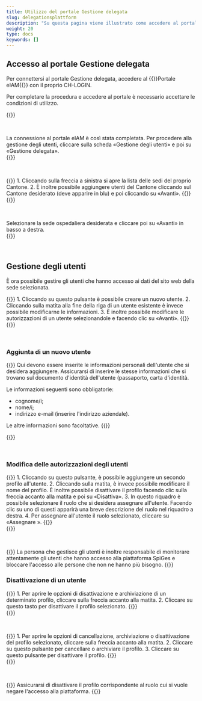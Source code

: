 ```yaml
---
title: Utilizzo del portale Gestione delegata
slug: delegationsplattform
description: "Su questa pagina viene illustrato come accedere al portale eIAM / Gestione delegata e come gestire gli utenti da lì. La gestione degli utenti è un compito esclusivamente di competenza dei responsabili cantonali."
weight: 20
type: docs
keywords: []
---
```


## Accesso al portale Gestione delegata

<!-- 1ere paire de colonnes -->

<div class="two_column">

<div class="left_col">
<!-- First column content goes here -->
<p> Per connettersi al portale Gestione delegata, accedere al {{<link url="https://www.portal.eiam.admin.ch/portal/adminservice/app/home" newTab="true">}}Portale eIAM{{</link>}} con il proprio CH-LOGIN.  </p>

<p> Per completare la procedura e accedere al portale è necessario accettare le condizioni di utilizzo. </p>
</div>

<div class="right_col">
<!-- Second column content goes here -->
{{<insertImage image="cond_util_fr.png" class="edge max-w-90">}}
</div>

</div>

&nbsp;

<!-- 2eme paire de colonnes -->

<div class="two_column">

<div class="left_col">
<!-- First column content goes here -->
La connessione al portale eIAM è così stata completata. Per procedere alla gestione degli utenti, cliccare sulla scheda «Gestione degli utenti» e poi su «Gestione delegata».
</div>

<div class="right_col">
<!-- Second column content goes here -->
{{<insertImage image="gestion_del_it.png" class="edge max-w-90">}}
</div>

</div>

&nbsp;

<!-- 3eme paire de colonnes -->

<div class="two_column">

<div class="left_col">
<!-- First column content goes here -->
{{<markdown>}}
1. Cliccando sulla freccia a sinistra si apre la lista delle sedi del proprio Cantone.
2. È inoltre possibile aggiungere utenti del Cantone cliccando sul Cantone desiderato (deve apparire in blu) e poi cliccando su «Avanti».
{{</markdown>}}
</div>

<div class="right_col">
<!-- Second column content goes here -->
{{<insertImage image="selection_niveau_it.png" class="edge max-w-90">}}
</div>

</div>

&nbsp;

<!-- 4eme paire de colonnes -->

<div class="two_column">

<div class="left_col">
<!-- First column content goes here -->
Selezionare la sede ospedaliera desiderata e cliccare poi su «Avanti» in basso a destra.
</div>

<div class="right_col">
<!-- Second column content goes here -->
{{<insertImage image="selection_site_it.png" class="edge max-w-90">}}
</div>

</div>

&nbsp;

## Gestione degli utenti

È ora possibile gestire gli utenti che hanno accesso ai dati del sito web della sede selezionata.  

<!-- 4eme paire de colonnes -->

<div class="two_column">

<div class="left_col">
<!-- First column content goes here -->
{{<markdown>}}
1. Cliccando su questo pulsante è possibile creare un nuovo utente.
2. Cliccando sulla matita alla fine della riga di un utente esistente è invece possibile modificarne le informazioni.
3. È inoltre possibile modificare le autorizzazioni di un utente selezionandole e facendo clic su «Avanti».
{{</markdown>}}
</div>

<div class="right_col">
<!-- Second column content goes here -->
{{<insertImage image="selection_utilisateur_it.png" class="edge max-w-90">}}
</div>

</div>

&nbsp;

### Aggiunta di un nuovo utente

<!-- 5eme paire de colonnes -->

<div class="two_column">

<div class="left_col">
<!-- First column content goes here -->
{{<markdown>}}
Qui devono essere inserite le informazioni personali dell'utente che si desidera aggiungere. Assicurarsi di inserire le stesse informazioni che si trovano sul documento d'identità dell'utente (passaporto, carta d'identità.

Le informazioni seguenti sono obbligatorie:

- cognome/i;
- nome/i;
- indirizzo e-mail (inserire l'indirizzo aziendale).

Le altre informazioni sono facoltative.
{{</markdown>}}
</div>

<div class="right_col">
<!-- Second column content goes here -->
{{<insertImage image="creation_utilisateur_it.png" class="edge max-w-90">}}
</div>

</div>

&nbsp;

### Modifica delle autorizzazioni degli utenti

<!-- 6eme paire de colonnes -->

<div class="two_column">

<div class="left_col">
<!-- First column content goes here -->
{{<markdown>}}
1. Cliccando su questo pulsante, è possibile aggiungere un secondo profilo all'utente.
2. Cliccando sulla matita, è invece possibile modificare il nome del profilo. È inoltre possibile disattivare il profilo facendo clic sulla freccia accanto alla matita e poi su «Disattiva».
3. In questo riquadro è possibile selezionare il ruolo che si desidera assegnare all'utente. Facendo clic su uno di questi apparirà una breve descrizione del ruolo nel riquadro a destra.
4. Per assegnare all'utente il ruolo selezionato, cliccare su «Assegnare ».
<!-- Si vous souhaitez permettre à l'utilisateur de déléguer des rôles, rendez vous sur l'onglet "Accorder des autorisations de gestion déléguée. -->
{{</markdown>}}

</div>

<div class="right_col">
<!-- Second column content goes here -->
{{<insertImage image="param_utilisateur_it.png" class="edge max-w-90">}}
</div>

</div>

&nbsp;

<!-- 

<div class="two_column">

<div class="left_col">
<p>
En cochant la case, cela vous permet de donner le droit à l'utilisateur de créer et gérer des rôles d'utilisateurs, il ne pourra cependant pas donner des autorisations à l'utilisateur. 
</p>

</div>

<div class="right_col">
{{<insertImage image="don_delegation.png" class="edge max-w-90">}}
</div>

</div>
-->
{{<alert color="warning">}}
La persona che gestisce gli utenti è inoltre responsabile di monitorare attentamente gli utenti che hanno accesso alla piattaforma SpiGes e bloccare l'accesso alle persone che non ne hanno più bisogno.
{{</alert>}}

### Disattivazione di un utente

<!-- 6eme paire de colonnes -->

<div class="two_column">

<div class="left_col">
<!-- First column content goes here -->
{{<markdown>}}
1. Per aprire le opzioni di disattivazione e archiviazione di un determinato profilo, cliccare sulla freccia accanto alla matita.
2. Cliccare su questo tasto per disattivare il profilo selezionato.
{{</markdown>}}

</div>

<div class="right_col">
<!-- Second column content goes here -->
{{<insertImage image="desactiv_utilis_it.png" class="edge max-w-90">}}
</div>

</div>

&nbsp;

<!-- 6eme paire de colonnes -->

<div class="two_column">

<div class="left_col">
<!-- First column content goes here -->
{{<markdown>}}
1. Per aprire le opzioni di cancellazione, archiviazione o disattivazione del profilo selezionato, cliccare sulla freccia accanto alla matita.
2. Cliccare su questo pulsante per cancellare o archiviare il profilo.
3. Cliccare su questo pulsante per disattivare il profilo.
{{</markdown>}}

</div>

<div class="right_col">
<!-- Second column content goes here -->
{{<insertImage image="desactSupp_it.png" class="edge max-w-90">}}
</div>

</div>

&nbsp;

{{<alert color="warning">}}
Assicurarsi di disattivare il profilo corrispondente al ruolo cui si vuole negare l'accesso alla piattaforma.
{{</alert>}}

